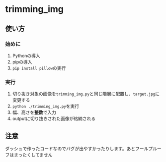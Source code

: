 # trimming_img

## 使い方

### 始めに

1. Pythonの導入
2. pipの導入
3. `pip install pillow`の実行

### 実行

1. 切り抜き対象の画像を`trimming_img.py`と同じ階層に配置し、`target.jpg`に変更する
2. `python ./trimming_img.py`を実行
3. 幅、高さを**整数**で入力
4. outputに切り抜きされた画像が格納される

## 注意

ダッシュで作ったコードなのでバグが出やすかったりします。あとフールプルーフはまったくしてません
